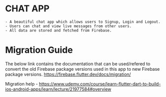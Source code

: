 # CHAT APP
    - A beautiful chat app which allows users to Signup, Login and Logout.
    - Users can chat and view live messages from other users.
    - All data are stored and fetched from Firebase.

# Migration Guide
The below link contains the documentation that can be used/refered to convert the old Firebase package versions used in this app to new Firebase package versions.
https://firebase.flutter.dev/docs/migration/

Migration help - https://www.udemy.com/course/learn-flutter-dart-to-build-ios-android-apps/learn/lecture/21977584#overview
